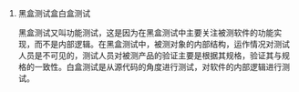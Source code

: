 1. 黑盒测试盒白盒测试

    黑盒测试又叫功能测试，这是因为在黑盒测试中主要关注被测软件的功能实现，而不是内部逻辑。在黑盒测试中，被测对象的内部结构，运作情况对测试人员是不可见的，测试人员对被测产品的验证主要是根据其规格，验证其与规格的一致性。白盒测试是从源代码的角度进行测试，对软件的内部逻辑进行测试。